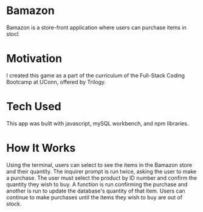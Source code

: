 # Bamazon
Bamazon is a store-front application where users can purchase items in stocl.

# Motivation
I created this game as a part of the curriculum of the Full-Stack Coding Bootcamp at UConn, offered by Trilogy. 

# Tech Used
This app was built with javascript, mySQL workbench, and npm libraries. 

# How It Works
Using the terminal, users can select to see the items in the Bamazon store and their quantity. The inquirer prompt is run twice, asking the user to make a purchase. The user must select the product by ID number and confirm the quantity they wish to buy. A function is run confirming the purchase and another is run to update the database's quantity of that item. Users can continue to make purchases until the items they wish to buy are out of stock.
